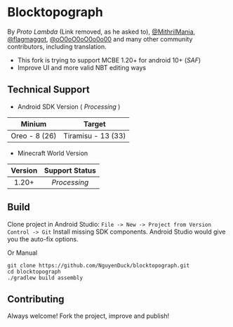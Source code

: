 # Blocktopograph

By *Proto Lambda* (Link removed, as he asked to), [@MithrilMania](https://github.com/MithrilMania),
[@flagmaggot](https://github.com/flagmaggot), [@oO0oO0oO0o0o00](https://github.com/oO0oO0oO0o0o00)
and many other community contributors, including translation.

 - This fork is trying to support MCBE 1.20+ for android 10+ (*SAF*)
 - Improve UI and more valid NBT editing ways

## Technical Support

* Android SDK Version ( *Processing* )

|     Minium     |       Target        |
|:--------------:|:-------------------:|
| Oreo - 8 (26)  | Tiramisu - 13 (33)  |

* Minecraft World Version

| Version | Support Status |
|:-------:|:--------------:|
|  1.20+  |  *Processing*  |

## Build

Clone project in Android Studio: `File -> New -> Project from Version Control -> Git`
Install missing SDK components. Android Studio would give you the auto-fix options.

Or Manual
```shell
git clone https://github.com/NguyenDuck/blocktopograph.git
cd blocktopograph
./gradlew build assembly
```

## Contributing

Always welcome! Fork the project, improve and publish!
